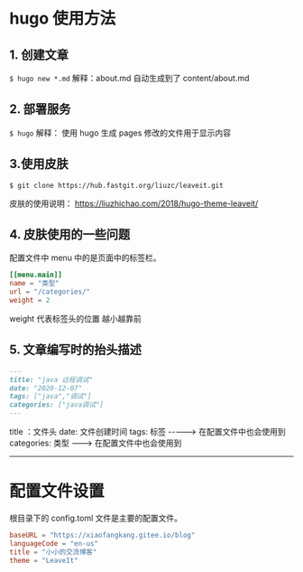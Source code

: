 # hugo 使用方法


## 1. 创建文章
`$ hugo new *.md`
解释：about.md 自动生成到了 content/about.md

## 2. 部署服务
`$ hugo`
解释： 使用 hugo 生成 pages 修改的文件用于显示内容

## 3.使用皮肤
`$ git clone https://hub.fastgit.org/liuzc/leaveit.git`

皮肤的使用说明： https://liuzhichao.com/2018/hugo-theme-leaveit/

## 4. 皮肤使用的一些问题
配置文件中 menu 中的是页面中的标签栏。
```toml
[[menu.main]]
name = "类型"
url = "/categories/"
weight = 2
```
weight 代表标签头的位置 越小越靠前

## 5. 文章编写时的抬头描述
```markdown
---
title: "java 远程调试"
date: "2020-12-07"
tags: ["java","调试"]
categories: ["java调试"]
---
```
title ：文件头
date: 文件创建时间
tags: 标签  -----> 在配置文件中也会使用到
categories: 类型 ---> 在配置文件中也会使用到


***
# 配置文件设置
根目录下的 config.toml 文件是主要的配置文件。

```toml
baseURL = "https://xiaofangkang.gitee.io/blog"
languageCode = "en-us"
title = "小小的交流博客"
theme = "LeaveIt"
```

